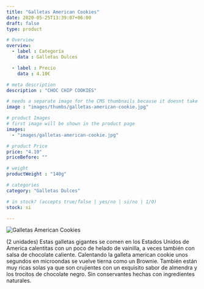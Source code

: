 ```yaml
---
title: "Galletas American Cookies"
date: 2020-05-25T13:39:07+06:00
draft: false
type: product

# Overview
overview:
  - label : Categoría
    data : Galletas Dulces

  - label : Precio
    data : 4.10€

# meta description
description : "CHOC CHIP COOKIES"

# needs a separate image for the CMS thumbnails because it doesnt take arrays (slideshow images)
image : "images/thumbs/galletas-american-cookie.jpg"

# product Images
# first image will be shown in the product page
images:
  - "images/galletas-american-cookie.jpg"

# product Price
price: "4.10"
priceBefore: ""

# weight
productWeight : "140g"

# categories
category: "Galletas Dulces"

# in stock? (accepts true/false | yes/no | si/no | 1/0)
stock: si

---
```

![Galletas American Cookies](/images/galletas-american-cookie.jpg "Galletas American Cookies")

(2 unidades) Estas galletas gigantes se comen en los Estados Unidos de America  calentitas con un poco de helado de vainilla, a veces también con salsa de chocolate caliente. Calentando la galleta american cookie unos segundos en microondas se vuelve tierna como un Brownie. También están muy ricas solas ya que son crujientes con un exquisito sabor de almendra y los trocitos de chocolate negro. Sin conservantes hechas con ingredientes naturales.
